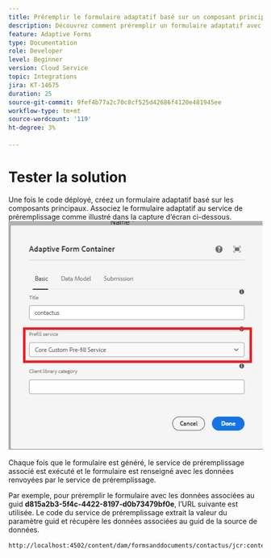 ```yaml
---
title: Préremplir le formulaire adaptatif basé sur un composant principal
description: Découvrez comment préremplir un formulaire adaptatif avec des données
feature: Adaptive Forms
type: Documentation
role: Developer
level: Beginner
version: Cloud Service
topic: Integrations
jira: KT-14675
duration: 25
source-git-commit: 9fef4b77a2c70c8cf525d42686f4120e481945ee
workflow-type: tm+mt
source-wordcount: '119'
ht-degree: 3%

---
```


# Tester la solution

Une fois le code déployé, créez un formulaire adaptatif basé sur les composants principaux. Associez le formulaire adaptatif au service de préremplissage comme illustré dans la capture d’écran ci-dessous.
![prefill-service](assets/pre-fill-service.png)

Chaque fois que le formulaire est généré, le service de préremplissage associé est exécuté et le formulaire est renseigné avec les données renvoyées par le service de préremplissage.

Par exemple, pour préremplir le formulaire avec les données associées au guid **d815a2b3-5f4c-4422-8197-d0b73479bf0e**, l’URL suivante est utilisée.
Le code du service de préremplissage extrait la valeur du paramètre guid et récupère les données associées au guid de la source de données.

```html
http://localhost:4502/content/dam/formsanddocuments/contactus/jcr:content?wcmmode=disabled&guid=d815a2b3-5f4c-4422-8197-d0b73479bf0e
```
